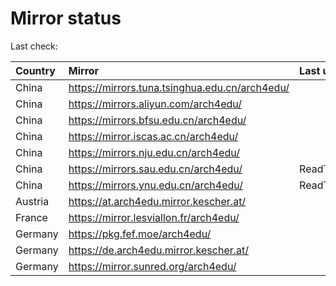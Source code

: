 <script src="./time.js"></script>
# Mirror status
Last check: <script type="text/javascript">localize(1695640485.3790221);</script>

|Country|Mirror|Last update|
|:------|:-----|:----------|
|China|https://mirrors.tuna.tsinghua.edu.cn/arch4edu/|<script type="text/javascript">localize(1695623718);</script>|
|China|https://mirrors.aliyun.com/arch4edu/|<script type="text/javascript">localize(1695623718);</script>|
|China|https://mirrors.bfsu.edu.cn/arch4edu/|<script type="text/javascript">localize(1695623718);</script>|
|China|https://mirror.iscas.ac.cn/arch4edu/|<script type="text/javascript">localize(1695623718);</script>|
|China|https://mirrors.nju.edu.cn/arch4edu/|<script type="text/javascript">localize(1695580115);</script>|
|China|https://mirrors.sau.edu.cn/arch4edu/|ReadTimeout|
|China|https://mirrors.ynu.edu.cn/arch4edu/|ReadTimeout|
|Austria|https://at.arch4edu.mirror.kescher.at/|<script type="text/javascript">localize(1695623718);</script>|
|France|https://mirror.lesviallon.fr/arch4edu/|<script type="text/javascript">localize(1695580115);</script>|
|Germany|https://pkg.fef.moe/arch4edu/|<script type="text/javascript">localize(1695623718);</script>|
|Germany|https://de.arch4edu.mirror.kescher.at/|<script type="text/javascript">localize(1695623718);</script>|
|Germany|https://mirror.sunred.org/arch4edu/|<script type="text/javascript">localize(1695623718);</script>|

<script src="./tablefilter/tablefilter.js"></script>
<script src="./table.js"></script>